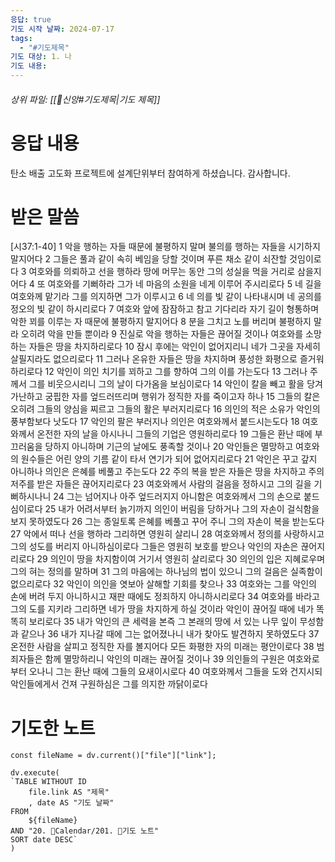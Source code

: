 ```yaml
---
응답: true
기도 시작 날짜: 2024-07-17
tags:
  - "#기도제목"
기도 대상: 1. 나
기도 내용:
---
```

###### 상위 파일: [[🧭신앙#기도제목|기도 제목]]
# 응답 내용
탄소 배출 고도화 프로젝트에 설계단위부터 참여하게 하셨습니다. 감사합니다.

# 받은 말씀
[시37:1-40]
1 악을 행하는 자들 때문에 불평하지 말며 불의를 행하는 자들을 시기하지 말지어다
2 그들은 풀과 같이 속히 베임을 당할 것이며 푸른 채소 같이 쇠잔할 것임이로다
3 여호와를 의뢰하고 선을 행하라 땅에 머무는 동안 그의 성실을 먹을 거리로 삼을지어다
4 또 여호와를 기뻐하라 그가 네 마음의 소원을 네게 이루어 주시리로다
5 네 길을 여호와께 맡기라 그를 의지하면 그가 이루시고
6 네 의를 빛 같이 나타내시며 네 공의를 정오의 빛 같이 하시리로다
7 여호와 앞에 잠잠하고 참고 기다리라 자기 길이 형통하며 악한 꾀를 이루는 자 때문에 불평하지 말지어다
8 분을 그치고 노를 버리며 불평하지 말라 오히려 악을 만들 뿐이라
9 진실로 악을 행하는 자들은 끊어질 것이나 여호와를 소망하는 자들은 땅을 차지하리로다
10 잠시 후에는 악인이 없어지리니 네가 그곳을 자세히 살필지라도 없으리로다
11 그러나 온유한 자들은 땅을 차지하며 풍성한 화평으로 즐거워하리로다
12 악인이 의인 치기를 꾀하고 그를 향하여 그의 이를 가는도다
13 그러나 주께서 그를 비웃으시리니 그의 날이 다가옴을 보심이로다
14 악인이 칼을 빼고 활을 당겨 가난하고 궁핍한 자를 엎드러뜨리며 행위가 정직한 자를 죽이고자 하나
15 그들의 칼은 오히려 그들의 양심을 찌르고 그들의 활은 부러지리로다
16 의인의 적은 소유가 악인의 풍부함보다 낫도다
17 악인의 팔은 부러지나 의인은 여호와께서 붙드시는도다
18 여호와께서 온전한 자의 날을 아시나니 그들의 기업은 영원하리로다
19 그들은 환난 때에 부끄러움을 당하지 아니하며 기근의 날에도 풍족할 것이나
20 악인들은 멸망하고 여호와의 원수들은 어린 양의 기름 같이 타서 연기가 되어 없어지리로다
21 악인은 꾸고 갚지 아니하나 의인은 은혜를 베풀고 주는도다
22 주의 복을 받은 자들은 땅을 차지하고 주의 저주를 받은 자들은 끊어지리로다
23 여호와께서 사람의 걸음을 정하시고 그의 길을 기뻐하시나니
24 그는 넘어지나 아주 엎드러지지 아니함은 여호와께서 그의 손으로 붙드심이로다
25 내가 어려서부터 늙기까지 의인이 버림을 당하거나 그의 자손이 걸식함을 보지 못하였도다
26 그는 종일토록 은혜를 베풀고 꾸어 주니 그의 자손이 복을 받는도다
27 악에서 떠나 선을 행하라 그리하면 영원히 살리니
28 여호와께서 정의를 사랑하시고 그의 성도를 버리지 아니하심이로다 그들은 영원히 보호를 받으나 악인의 자손은 끊어지리로다
29 의인이 땅을 차지함이여 거기서 영원히 살리로다
30 의인의 입은 지혜로우며 그의 혀는 정의를 말하며
31 그의 마음에는 하나님의 법이 있으니 그의 걸음은 실족함이 없으리로다
32 악인이 의인을 엿보아 살해할 기회를 찾으나
33 여호와는 그를 악인의 손에 버려 두지 아니하시고 재판 때에도 정죄하지 아니하시리로다
34 여호와를 바라고 그의 도를 지키라 그리하면 네가 땅을 차지하게 하실 것이라 악인이 끊어질 때에 네가 똑똑히 보리로다
35 내가 악인의 큰 세력을 본즉 그 본래의 땅에 서 있는 나무 잎이 무성함과 같으나
36 내가 지나갈 때에 그는 없어졌나니 내가 찾아도 발견하지 못하였도다
37 온전한 사람을 살피고 정직한 자를 볼지어다 모든 화평한 자의 미래는 평안이로다
38 범죄자들은 함께 멸망하리니 악인의 미래는 끊어질 것이나
39 의인들의 구원은 여호와로부터 오나니 그는 환난 때에 그들의 요새이시로다
40 여호와께서 그들을 도와 건지시되 악인들에게서 건져 구원하심은 그를 의지한 까닭이로다

# 기도한 노트
```dataviewjs
const fileName = dv.current()["file"]["link"];

dv.execute(
`TABLE WITHOUT ID
	file.link AS "제목"
	, date AS "기도 날짜"
FROM
	${fileName}
AND "20. 📅Calendar/201. 🙏기도 노트"
SORT date DESC`
)
```

